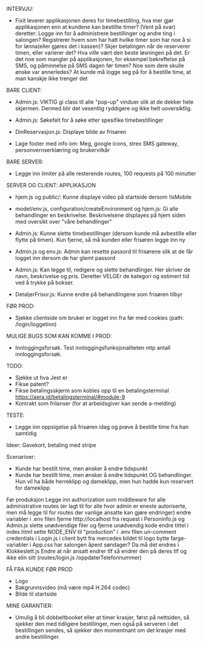 INTERVJU:
- Fixit leverer applikasjonen deres for timebestilling, hva mer gjør applikasjonen enn at kundene kan bestillte timer?
    (Vent på svar) deretter: Logge inn for å administrere bestillinger og andre ting i salongen? Registrerer hvem som har hatt 
    hvilke timer som har noe å si for lønna(eller gjøres det i kassen)? Skjer betalingen når de reserverer timen, eller varierer det?
    Hva ville vært den beste løsningen på det. 
    Er det noe som mangler på applikasjonen, for eksempel bekreftelse på SMS, og påminnelse på SMS dagen før timen?
    Noe som dere skulle ønske var annerledes? At kunde må logge seg på for å bestille time, at man kanskje ikke trenger det


BARE CLIENT:
- Admin.js: VIKTIG gi class til alle "pop-up" vinduer slik at de dekker hele skjermen. Dermed blir det vesentlig
    ryddigere og ikke helt uoversiktlig.
- Admin.js: Søkefelt for å søke etter spesifike timebestillinger

- DinReservasjon.js: Displaye bilde av frisøren
- Lage footer med info om: Meg, google icons, strex SMS gateway, personvernserklæring og brukervilkår

BARE SERVER:
- Legge inn limiter på alle resterende routes, 100 requests på 100 minutter

SERVER OG CLIENT:
        APPLIKASJON
- hjem.js og public/: Kunne displaye video på startside dersom !isMobile 
- model/env.js, configuration/createEnvironment og hjem.js: Gi alle behandlinger en beskrivelse. Beskrivelsene displayes på hjem siden med oversikt over "våre 
    behandlinger"
- Admin.js: Kunne slette timebestillinger (dersom kunde må avbestille eller flytte på timen). Kun fjerne, så må kunden eller frisøren
 legge inn ny
- Admin.js og env.js: Admin kan resette passord til frisørene slik at de får logget inn dersom de har glemt passord 
- Admin.js: Kan legge til, redigere og slette behandlinger. Her skriver de navn, beskrivelse og pris. Deretter VELGEr de kategori og 
    estimert tid ved å trykke på bokser.

- DetaljerFrisor.js: Kunne endre på behandlingene som frisøren tilbyr

FØR PROD: 
- Sjekke clientside om bruker er logget inn fra før med cookies (path: /login/loggetinn)

MULIGE BUGS SOM KAN KOMME I PROD:
- Innloggingsforsøk. Test innloggingsfunksjonaliteten mtp antall innloggingsforsøk.

TODO:
- Sjekke ut hva Jest er
- Fikse patent?
- Fikse betalingsskjerm som kobles opp til en betalingsterminal https://aera.id/betalingsterminal/#module-9
- Kontrakt som frilanser (for at arbeidsgiver kan sende a-melding)

TESTE:
- Legge inn oppsigelse på frisøren idag og prøve å bestille time fra han samtidig

Ideer:
Gavekort, betaling med stripe

Scenarioer:
- Kunde har bestilt time, men ønsker å endre tidspunkt
- Kunde har bestilt time, men ønsker å endre tidspunkt OG behandlinger. Hun vil ha både herreklipp og dameklipp, men hun hadde kun
    reservert for dameklipp

Før produksjon
Legge inn authorization som middleware for alle administrative routes (er lagt til for alle hvor admin er eneste autoriserte, men 
    må legge til for routes der vanlige ansatte kan gjøre endringer)
endre variabler i .env filen
fjerne http://localhost fra request i Personinfo.js og Admin.js 
slette unødvendige filer og fjerne unødvendig kode
endre tittel i index.html
sette NODE_ENV til "production" i .env filen
un-comment credentials i Login.js i client
bytt fra mercedes bildet til logo
bytte farge-variabler i App.css
har salongen åpent søndager? Da må det endres i Klokkeslett.js
Endre at når ansatt endrer tlf så endrer den på deres tlf og ikke elin sitt (routes/login.js /oppdaterTelefonnummer)

FÅ FRA KUNDE FØR PROD
- Logo 
- Bakgrunnsvideo (må være mp4 H.264 codec)
- Bilde til startside

MINE GARANTIER:
- Umulig å bli dobbeltbooket eller at timer krasjer, først på nettsiden, så sjekker den med tidligere bestillinger, men også på serveren i det bestillingen sendes, så sjekker den momentnant om det krasjer med andre bestillinger.